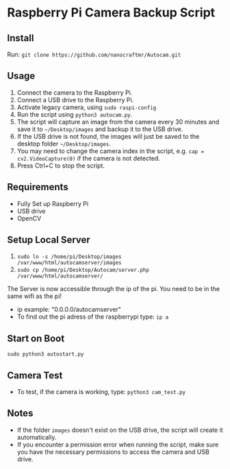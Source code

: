 # Raspberry Pi Camera Backup Script

## Install

Run: `git clone https://github.com/nanocraftmr/Autocam.git`

## Usage

1. Connect the camera to the Raspberry Pi.
2. Connect a USB drive to the Raspberry Pi.
3. Activate legacy camera, using `sudo raspi-config` 
3. Run the script using `python3 autocam.py`.
4. The script will capture an image from the camera every 30 minutes and save it to `~/Desktop/images` and backup it to the USB drive.
5. If the USB drive is not found, the images will just be saved to the desktop folder `~/Desktop/images`.
6. You may need to change the camera index in the script, e.g. `cap = cv2.VideoCapture(0)` if the camera is not detected.
7. Press Ctrl+C to stop the script.

## Requirements

- Fully Set up Raspberry Pi 
- USB drive
- OpenCV

## Setup Local Server

1. `sudo ln -s /home/pi/Desktop/images /var/www/html/autocamserver/images`
2. `sudo cp /home/pi/Desktop/Autocam/server.php /var/www/html/autocamserver/`

The Server is now accessible through the ip of the pi. 
You need to be in the same wifi as the pi!
- ip example: "0.0.0.0/autocamserver"
- To find out the pi adress of the raspberrypi type: `ip a`

## Start on Boot

`sudo python3 autostart.py`

## Camera Test
 
- To test, if the camera is working, type: `python3 cam_test.py`

## Notes

- If the folder `images` doesn't exist on the USB drive, the script will create it automatically.
- If you encounter a permission error when running the script, make sure you have the necessary permissions to access the camera and USB drive.
